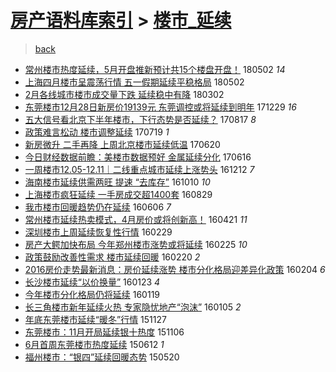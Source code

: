 [房产语料库索引](../../README.md)  > [楼市_延续](楼市_延续.md)
====
> [back](../README.md)

- [常州楼市热度延续，5月开盘推新预计共15个楼盘开盘！](http://jkwz.applinzi.com/ittc/7098555608838177803.html#%E5%B8%B8%E5%B7%9E%E6%A5%BC%E5%B8%82%E7%83%AD%E5%BA%A6%E5%BB%B6%E7%BB%AD%EF%BC%8C5%E6%9C%88%E5%BC%80%E7%9B%98%E6%8E%A8%E6%96%B0%E9%A2%84%E8%AE%A1%E5%85%B115%E4%B8%AA%E6%A5%BC%E7%9B%98%E5%BC%80%E7%9B%98%EF%BC%81) 180502 *14* 
- [上海四月楼市呈震荡行情 五一假期延续平稳格局](http://jkwz.applinzi.com/ittc/7098530649633981450.html#%E4%B8%8A%E6%B5%B7%E5%9B%9B%E6%9C%88%E6%A5%BC%E5%B8%82%E5%91%88%E9%9C%87%E8%8D%A1%E8%A1%8C%E6%83%85+%E4%BA%94%E4%B8%80%E5%81%87%E6%9C%9F%E5%BB%B6%E7%BB%AD%E5%B9%B3%E7%A8%B3%E6%A0%BC%E5%B1%80) 180502  
- [2月各线城市楼市成交量下跌 延续稳中有降](http://jkwz.applinzi.com/ittc/7075665810259706890.html#2%E6%9C%88%E5%90%84%E7%BA%BF%E5%9F%8E%E5%B8%82%E6%A5%BC%E5%B8%82%E6%88%90%E4%BA%A4%E9%87%8F%E4%B8%8B%E8%B7%8C+%E5%BB%B6%E7%BB%AD%E7%A8%B3%E4%B8%AD%E6%9C%89%E9%99%8D) 180302  
- [东莞楼市12月28日新房价19139元 东莞调控或将延续到明年](http://jkwz.applinzi.com/ittc/7052556145535747088.html#%E4%B8%9C%E8%8E%9E%E6%A5%BC%E5%B8%8212%E6%9C%8828%E6%97%A5%E6%96%B0%E6%88%BF%E4%BB%B719139%E5%85%83+%E4%B8%9C%E8%8E%9E%E8%B0%83%E6%8E%A7%E6%88%96%E5%B0%86%E5%BB%B6%E7%BB%AD%E5%88%B0%E6%98%8E%E5%B9%B4) 171229 *16* 
- [五大信号看北京下半年楼市，下行态势是否延续？](http://jkwz.applinzi.com/ittc/7002707910805947408.html#%E4%BA%94%E5%A4%A7%E4%BF%A1%E5%8F%B7%E7%9C%8B%E5%8C%97%E4%BA%AC%E4%B8%8B%E5%8D%8A%E5%B9%B4%E6%A5%BC%E5%B8%82%EF%BC%8C%E4%B8%8B%E8%A1%8C%E6%80%81%E5%8A%BF%E6%98%AF%E5%90%A6%E5%BB%B6%E7%BB%AD%EF%BC%9F) 170817 *8* 
- [政策难言松动 楼市调整延续](http://jkwz.applinzi.com/ittc/6991928465472095248.html#%E6%94%BF%E7%AD%96%E9%9A%BE%E8%A8%80%E6%9D%BE%E5%8A%A8+%E6%A5%BC%E5%B8%82%E8%B0%83%E6%95%B4%E5%BB%B6%E7%BB%AD) 170719 *1* 
- [新房微升 二手再降 上周北京楼市延续低温](http://jkwz.applinzi.com/ittc/6981192537401197573.html#%E6%96%B0%E6%88%BF%E5%BE%AE%E5%8D%87+%E4%BA%8C%E6%89%8B%E5%86%8D%E9%99%8D+%E4%B8%8A%E5%91%A8%E5%8C%97%E4%BA%AC%E6%A5%BC%E5%B8%82%E5%BB%B6%E7%BB%AD%E4%BD%8E%E6%B8%A9) 170620  
- [今日财经数据前瞻：美楼市数据预好 金属延续分化](http://jkwz.applinzi.com/ittc/6979661002806133764.html#%E4%BB%8A%E6%97%A5%E8%B4%A2%E7%BB%8F%E6%95%B0%E6%8D%AE%E5%89%8D%E7%9E%BB%EF%BC%9A%E7%BE%8E%E6%A5%BC%E5%B8%82%E6%95%B0%E6%8D%AE%E9%A2%84%E5%A5%BD+%E9%87%91%E5%B1%9E%E5%BB%B6%E7%BB%AD%E5%88%86%E5%8C%96) 170616  
- [一周楼市12.05-12.11｜二线重点城市延续上涨势头](http://jkwz.applinzi.com/ittc/6910826011108574212.html#%E4%B8%80%E5%91%A8%E6%A5%BC%E5%B8%8212.05-12.11%EF%BD%9C%E4%BA%8C%E7%BA%BF%E9%87%8D%E7%82%B9%E5%9F%8E%E5%B8%82%E5%BB%B6%E7%BB%AD%E4%B8%8A%E6%B6%A8%E5%8A%BF%E5%A4%B4) 161212 *7* 
- [海南楼市延续供需两旺 提速 “去库存”](http://jkwz.applinzi.com/ittc/6887344610854044676.html#%E6%B5%B7%E5%8D%97%E6%A5%BC%E5%B8%82%E5%BB%B6%E7%BB%AD%E4%BE%9B%E9%9C%80%E4%B8%A4%E6%97%BA+%E6%8F%90%E9%80%9F+%E2%80%9C%E5%8E%BB%E5%BA%93%E5%AD%98%E2%80%9D) 161010 *10* 
- [上海楼市疯狂延续 一手房成交超1400套](http://jkwz.applinzi.com/ittc/6871833775629140996.html#%E4%B8%8A%E6%B5%B7%E6%A5%BC%E5%B8%82%E7%96%AF%E7%8B%82%E5%BB%B6%E7%BB%AD+%E4%B8%80%E6%89%8B%E6%88%BF%E6%88%90%E4%BA%A4%E8%B6%851400%E5%A5%97) 160829  
- [我市楼市回暖趋势仍在延续](http://jkwz.applinzi.com/ittc/6840533084793209861.html#%E6%88%91%E5%B8%82%E6%A5%BC%E5%B8%82%E5%9B%9E%E6%9A%96%E8%B6%8B%E5%8A%BF%E4%BB%8D%E5%9C%A8%E5%BB%B6%E7%BB%AD) 160606 *7* 
- [常州楼市延续热卖模式，4月房价或将创新高！](http://jkwz.applinzi.com/ittc/6823536620984599557.html#%E5%B8%B8%E5%B7%9E%E6%A5%BC%E5%B8%82%E5%BB%B6%E7%BB%AD%E7%83%AD%E5%8D%96%E6%A8%A1%E5%BC%8F%EF%BC%8C4%E6%9C%88%E6%88%BF%E4%BB%B7%E6%88%96%E5%B0%86%E5%88%9B%E6%96%B0%E9%AB%98%EF%BC%81) 160421 *11* 
- [深圳楼市上周延续恢复性行情](http://jkwz.applinzi.com/ittc/6804278784832308228.html#%E6%B7%B1%E5%9C%B3%E6%A5%BC%E5%B8%82%E4%B8%8A%E5%91%A8%E5%BB%B6%E7%BB%AD%E6%81%A2%E5%A4%8D%E6%80%A7%E8%A1%8C%E6%83%85) 160229  
- [房产大鳄加快布局 今年郑州楼市涨势或将延续](http://jkwz.applinzi.com/ittc/6802689837379355652.html#%E6%88%BF%E4%BA%A7%E5%A4%A7%E9%B3%84%E5%8A%A0%E5%BF%AB%E5%B8%83%E5%B1%80+%E4%BB%8A%E5%B9%B4%E9%83%91%E5%B7%9E%E6%A5%BC%E5%B8%82%E6%B6%A8%E5%8A%BF%E6%88%96%E5%B0%86%E5%BB%B6%E7%BB%AD) 160225 *10* 
- [政策鼓励改善性需求 楼市延续回暖](http://jkwz.applinzi.com/ittc/6800903692588942341.html#%E6%94%BF%E7%AD%96%E9%BC%93%E5%8A%B1%E6%94%B9%E5%96%84%E6%80%A7%E9%9C%80%E6%B1%82+%E6%A5%BC%E5%B8%82%E5%BB%B6%E7%BB%AD%E5%9B%9E%E6%9A%96) 160220 *2* 
- [2016房价走势最新消息：房价延续涨势 楼市分化格局迎差异化政策](http://jkwz.applinzi.com/ittc/6795012720340501509.html#2016%E6%88%BF%E4%BB%B7%E8%B5%B0%E5%8A%BF%E6%9C%80%E6%96%B0%E6%B6%88%E6%81%AF%EF%BC%9A%E6%88%BF%E4%BB%B7%E5%BB%B6%E7%BB%AD%E6%B6%A8%E5%8A%BF+%E6%A5%BC%E5%B8%82%E5%88%86%E5%8C%96%E6%A0%BC%E5%B1%80%E8%BF%8E%E5%B7%AE%E5%BC%82%E5%8C%96%E6%94%BF%E7%AD%96) 160204 *6* 
- [长沙楼市延续“以价换量”](http://jkwz.applinzi.com/ittc/6790425481505670149.html#%E9%95%BF%E6%B2%99%E6%A5%BC%E5%B8%82%E5%BB%B6%E7%BB%AD%E2%80%9C%E4%BB%A5%E4%BB%B7%E6%8D%A2%E9%87%8F%E2%80%9D) 160123 *4* 
- [今年楼市分化格局仍将延续](http://jkwz.applinzi.com/ittc/6788859312780870661.html#%E4%BB%8A%E5%B9%B4%E6%A5%BC%E5%B8%82%E5%88%86%E5%8C%96%E6%A0%BC%E5%B1%80%E4%BB%8D%E5%B0%86%E5%BB%B6%E7%BB%AD) 160119  
- [长三角楼市新年延续火热 专家隐忧地产“泡沫”](http://jkwz.applinzi.com/ittc/6783764922697778180.html#%E9%95%BF%E4%B8%89%E8%A7%92%E6%A5%BC%E5%B8%82%E6%96%B0%E5%B9%B4%E5%BB%B6%E7%BB%AD%E7%81%AB%E7%83%AD+%E4%B8%93%E5%AE%B6%E9%9A%90%E5%BF%A7%E5%9C%B0%E4%BA%A7%E2%80%9C%E6%B3%A1%E6%B2%AB%E2%80%9D) 160105 *2* 
- [年底东莞楼市延续“暖冬”行情](http://jkwz.applinzi.com/ittc/6769195918951973893.html#%E5%B9%B4%E5%BA%95%E4%B8%9C%E8%8E%9E%E6%A5%BC%E5%B8%82%E5%BB%B6%E7%BB%AD%E2%80%9C%E6%9A%96%E5%86%AC%E2%80%9D%E8%A1%8C%E6%83%85) 151127  
- [东莞楼市：11月开局延续银十热度](http://jkwz.applinzi.com/ittc/6761517049734235140.html#%E4%B8%9C%E8%8E%9E%E6%A5%BC%E5%B8%82%EF%BC%9A11%E6%9C%88%E5%BC%80%E5%B1%80%E5%BB%B6%E7%BB%AD%E9%93%B6%E5%8D%81%E7%83%AD%E5%BA%A6) 151106  
- [6月首周东莞楼市热度延续](http://jkwz.applinzi.com/ittc/547650611420886872.html#6%E6%9C%88%E9%A6%96%E5%91%A8%E4%B8%9C%E8%8E%9E%E6%A5%BC%E5%B8%82%E7%83%AD%E5%BA%A6%E5%BB%B6%E7%BB%AD) 150612 *1* 
- [福州楼市：“银四”延续回暖态势](http://jkwz.applinzi.com/ittc/547650611412715083.html#%E7%A6%8F%E5%B7%9E%E6%A5%BC%E5%B8%82%EF%BC%9A%E2%80%9C%E9%93%B6%E5%9B%9B%E2%80%9D%E5%BB%B6%E7%BB%AD%E5%9B%9E%E6%9A%96%E6%80%81%E5%8A%BF) 150520  
